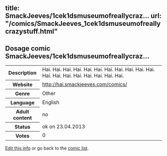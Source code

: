 title: SmackJeeves/1cek1dsmuseumofreallycraz...
url: "/comics/SmackJeeves_1cek1dsmuseumofreallycrazystuff.html"
---
Dosage comic SmackJeeves/1cek1dsmuseumofreallycraz...
-----------------------------------------

<p id="msg"></p>
<script type="text/javascript">
if (window.location.search === '?edit_info_mail=sent_ok') {
  var elem = document.getElementById("msg");
  elem.innerHTML = 'Edited information sucessfully sent.';
  elem.className = 'ok';
}
</script>
<table class="comicinfo">
<tr>
<th>Description</th><td>Hai. Hai. Hai. Hai. Hai. Hai. Hai. Hai. Hai. Hai. Hai. Hai. Hai. Hai. Hai. Hai. Hai. Hai. Hai.</td>
</tr>
<tr>
<th>Website</th><td><a href="http://hai.smackjeeves.com/comics/">http://hai.smackjeeves.com/comics/</a></td>
</tr>
<tr>
<th>Genre</th><td>Other</td>
</tr>
<tr>
<th>Language</th><td>English</td>
</tr>
<tr>
<th>Adult content</th><td>no</td>
</tr>
<tr>
<th>Status</th><td>ok on 23.04.2013</td>
</tr>
<tr>
<th>Votes</th><td>0</td>
</tr>
</table>

[Edit this info](SmackJeeves_1cek1dsmuseumofreallycrazystuff_edit.html) or go back to the [comic list](../comic-index.html).
